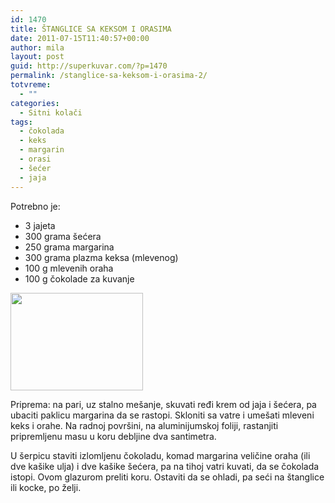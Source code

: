 ```yaml
---
id: 1470
title: ŠTANGLICE SA KEKSOM I ORASIMA
date: 2011-07-15T11:40:57+00:00
author: mila
layout: post
guid: http://superkuvar.com/?p=1470
permalink: /stanglice-sa-keksom-i-orasima-2/
totvreme:
  - ""
categories:
  - Sitni kolači
tags:
  - čokolada
  - keks
  - margarin
  - orasi
  - šećer
  - jaja
---
```

Potrebno je:

  * 3 jajeta
  * 300 grama šećera
  * 250 grama margarina
  * 300 grama plazma keksa (mlevenog)
  * 100 g mlevenih oraha
  * 100 g čokolade za kuvanje

<img class="alignnone size-full wp-image-1473" title="stangliceskeksomiorasima" src="//superkuvar.com/wp-content/uploads/2011/07/stangliceskeksomiorasima-e1310729940205.jpg" alt="" width="212" height="156" /> 

Priprema: na pari, uz stalno mešanje, skuvati ređi krem od jaja i šećera, pa ubaciti paklicu margarina da se rastopi. Skloniti sa vatre i umešati mleveni keks i orahe. Na radnoj površini, na aluminijumskoj foliji, rastanjiti pripremljenu masu u koru debljine dva santimetra.

U šerpicu staviti izlomljenu čokoladu, komad margarina veličine oraha (ili dve kašike ulja) i dve kašike šećera, pa na tihoj vatri kuvati, da se čokolada istopi. Ovom glazurom preliti koru. Ostaviti da se ohladi, pa seći na štanglice ili kocke, po želji.